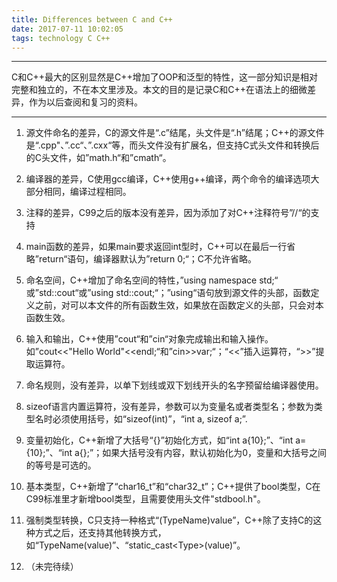 ```yaml
---
title: Differences between C and C++
date: 2017-07-11 10:02:05
tags: technology C C++
---
```


***



C和C++最大的区别显然是C++增加了OOP和泛型的特性，这一部分知识是相对完整和独立的，不在本文里涉及。本文的目的是记录C和C++在语法上的细微差异，作为以后查阅和复习的资料。

***



1. 源文件命名的差异，C的源文件是“.c”结尾，头文件是“.h”结尾；C++的源文件是“.cpp"、”.cc“、”.cxx“等，而头文件没有扩展名，但支持C式头文件和转换后的C头文件，如”math.h“和”cmath“。

2. 编译器的差异，C使用gcc编译，C++使用g++编译，两个命令的编译选项大部分相同，编译过程相同。

3. 注释的差异，C99之后的版本没有差异，因为添加了对C++注释符号”//“的支持

4. main函数的差异，如果main要求返回int型时，C++可以在最后一行省略”return“语句，编译器默认为”return 0;“；C不允许省略。

5. 命名空间，C++增加了命名空间的特性，”using namespace std;“ 或”std::cout“或”using std::cout;“；”using“语句放到源文件的头部，函数定义之前，对可以本文件的所有函数生效，如果放在函数定义的头部，只会对本函数生效。

6. 输入和输出，C++使用”cout“和”cin“对象完成输出和输入操作。如”cout<<"Hello World"<\<endl;“和”cin>>var;“；“<<”插入运算符，“>>”提取运算符。

7. 命名规则，没有差异，以单下划线或双下划线开头的名字预留给编译器使用。

8. sizeof语言内置运算符，没有差异，参数可以为变量名或者类型名；参数为类型名时必须使用括号，如“sizeof(int)”，“int a, sizeof a;”.

9. 变量初始化，C++新增了大括号“{}”初始化方式，如“int a{10};”、“int a={10};”、“int a{};”；如果大括号没有内容，默认初始化为0，变量和大括号之间的等号是可选的。

10. 基本类型，C++新增了“char16\_t”和“char32\_t”；C++提供了bool类型，C在C99标准里才新增bool类型，且需要使用头文件"stdbool.h"。

11. 强制类型转换，C只支持一种格式“(TypeName)value”，C++除了支持C的这种方式之后，还支持其他转换方式，如“TypeName(value)”、“static_cast\<Type>(value)”。

12. （未完待续）

    ​